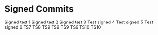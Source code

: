 # Signed Commits

Signed test 1
Signed test 2 
Signed test 3 
Test signed 4
Test signed 5
Test signed 6
TS7
TS8
TS9
TS9
TS9
TS9
TS10
TS10
